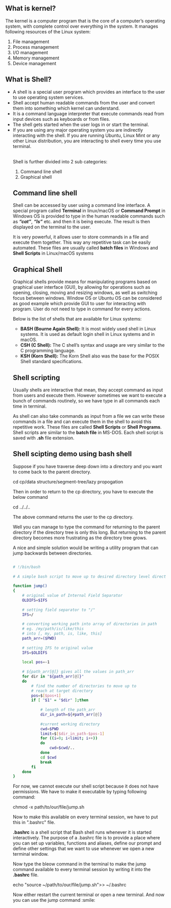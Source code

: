 <h2> What is kernel? </h1>
<p>The kernel is a computer program that is the core of a computer’s operating system, with complete control over everything in the system. It manages following resources of the Linux system:</p>
<ol> <li>File management</li>
<li>Process management</li>
<li>I/O management</li>
<li>Memory management</li>
<li>Device management</li></ol>

<h2>What is Shell?</h2>
<ul><li>A shell is a special user program which provides an interface to the user to use operating system services.</li>
<li>Shell accept human readable commands from the user and convert them into something which kernel can understand.</li>
<li>It is a command language interpreter that execute commands read from input devices such as keyboards or from files.</li>
<li>The shell gets started when the user logs in or start the terminal.</li>
<li>If you are using any major operating system you are indirectly interacting with the shell. If you are running Ubuntu, Linux Mint or any other Linux distribution, you are interacting to shell every time you use terminal.</li></ol></br>

Shell is further divided into 2 sub categories:
<ol><li>Command line shell</li><li>Graphical shell</li></ol>

<h2>Command line shell</h2>
<p>Shell can be accessed by user using a command line interface. A special program called <b>Terminal</b> in linux/macOS or <b>Command Prompt</b> in Windows OS is provided to type in the human readable commands such as <b><i>“cat”</i></b>, <b><i>“ls”</b></i> etc. and then it is being execute. The result is then displayed on the terminal to the user.</p>
<p> It is very powerful, it allows user to store commands in a file and execute them together. This way any repetitive task can be easily automated. These files are usually called <b>batch files</b> in Windows and <b>Shell Scripts</b> in Linux/macOS systems</p>

<h2>Graphical Shell</h2>
<p>Graphical shells provide means for manipulating programs based on graphical user interface (GUI), by allowing for operations such as opening, closing, moving and resizing windows, as well as switching focus between windows. Window OS or Ubuntu OS can be considered as good example which provide GUI to user for interacting with program. User do not need to type in command for every actions.</p>
<p>Below is the list of shells that are available for Linux systems:</p>
<ul><li><b>BASH (Bourne Again Shell):</b> It is most widely used shell in Linux systems. It is used as default login shell in Linux systems and in macOS.</li>
<li><b>CSH (C Shell):</b> The C shell’s syntax and usage are very similar to the C programming language.</li>
<li><b>KSH (Korn Shell):</b> The Korn Shell also was the base for the POSIX Shell standard specifications.</li></ul>


<h2>Shell scripting</h2>
<p>Usually shells are interactive that mean, they accept command as input from users and execute them. However sometimes we want to execute a bunch of commands routinely, so we have type in all commands each time in terminal.</p>
<p>As shell can also take commands as input from a file we can write these commands in a file and can execute them in the shell to avoid this repetitive work. These files are called <b>Shell Scripts</b> or <b>Shell Programs</b>. Shell scripts are similar to the <b>batch file</b> in MS-DOS. Each shell script is saved with <b>.sh</b> file extension.</p>

<h2>Shell scipting demo using bash shell</h2>

Suppose if you have traverse deep down into a directory and you want to come back to the parent directory. </br>

cd cp/data structure/segment-tree/lazy propogation

Then in order to return to the cp directory, you have to execute the below command

cd ../../..

The above command returns the user to the cp directory.

<p>Well you can manage to type the command for returning to the parent directory if the directory tree is only this long. But returning to the parent directory becomes more frustrating as the directory tree grows.</p>

<p>A nice and simple solution would be writing a utility program that can jump backwards between directories.</p>

```sh

# !/bin/bash 
  
# A simple bash script to move up to desired directory level directly 
  
function jump() 
{ 
    # original value of Internal Field Separator 
    OLDIFS=$IFS 
  
    # setting field separator to "/"  
    IFS=/ 
  
    # converting working path into array of directories in path 
    # eg. /my/path/is/like/this 
    # into [, my, path, is, like, this] 
    path_arr=($PWD) 
  
    # setting IFS to original value 
    IFS=$OLDIFS 
  
    local pos=-1 
  
    # ${path_arr[@]} gives all the values in path_arr 
    for dir in "${path_arr[@]}"
    do
        # find the number of directories to move up to 
        # reach at target directory  
        pos=$[$pos+1] 
        if [ "$1" = "$dir" ];then
  
            # length of the path_arr 
            dir_in_path=${#path_arr[@]} 
  
            #current working directory 
            cwd=$PWD 
            limit=$[$dir_in_path-$pos-1] 
            for ((i=0; i<limit; i++)) 
            do
                cwd=$cwd/.. 
            done
            cd $cwd 
            break
        fi
    done
} 
```

For now, we cannot execute our shell script because it does not have permissions. We have to make it executable by typing following command:</br>

chmod -x path/to/our/file/jump.sh

<p>Now to make this available on every terminal session, we have to put this in ".bashrc" file.</p>
<p> <b>.bashrc</b> is a shell script that Bash shell runs whenever it is started interactively. The purpose of a .bashrc file is to provide a place where you can set up variables, functions and aliases, define our prompt and define other settings that we want to use whenever we open a new terminal window.</p>

<p>Now type the bleow command in the terminal to make the jump command available to every terminal session by writing it into the <b>.bashrc</b> file.</p>
echo "source ~/path/to/our/file/jump.sh">> ~/.bashrc </br>

<p>Now either restart the current terminal or open a new terminal. And now you can use the jump command :smile:</p>
